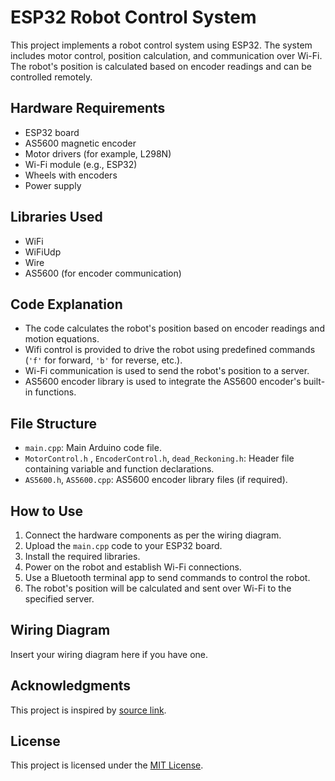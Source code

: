 # ESP32 Robot Control System

This project implements a robot control system using ESP32. The system includes motor control, position calculation, and communication over Wi-Fi. The robot's position is calculated based on encoder readings and can be controlled remotely.

## Hardware Requirements

- ESP32 board
- AS5600 magnetic encoder
- Motor drivers (for example, L298N)
- Wi-Fi module (e.g., ESP32)
- Wheels with encoders
- Power supply

## Libraries Used

- WiFi
- WiFiUdp
- Wire
- AS5600 (for encoder communication)

## Code Explanation

- The code calculates the robot's position based on encoder readings and motion equations.
- Wifi control is provided to drive the robot using predefined commands (`'f'` for forward, `'b'` for reverse, etc.).
- Wi-Fi communication is used to send the robot's position to a server.
- AS5600 encoder library is used to integrate the AS5600 encoder's built-in functions.

## File Structure

- `main.cpp`: Main Arduino code file.
- `MotorControl.h` , `EncoderControl.h`, `dead_Reckoning.h`: Header file containing variable and function declarations.
- `AS5600.h`, `AS5600.cpp`: AS5600 encoder library files (if required).

## How to Use

1. Connect the hardware components as per the wiring diagram.
2. Upload the `main.cpp` code to your ESP32 board.
3. Install the required libraries.
4. Power on the robot and establish Wi-Fi connections.
5. Use a Bluetooth terminal app to send commands to control the robot.
6. The robot's position will be calculated and sent over Wi-Fi to the specified server.

## Wiring Diagram

Insert your wiring diagram here if you have one.

## Acknowledgments

This project is inspired by [source link](http://www-personal.umich.edu/~johannb/position.htm).

## License

This project is licensed under the [MIT License](LICENSE).

